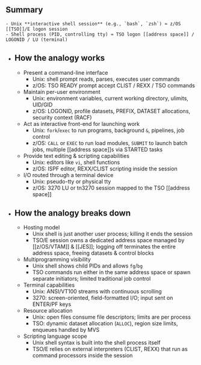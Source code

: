 ## Summary
	- Unix **interactive shell session** (e.g., `bash`, `zsh`) ≈ z/OS [[TSO]]/E logon session
	- Shell process (PID, controlling tty) ≈ TSO logon [[address space]] / LOGONID / LU (terminal)
- ## How the analogy works
	- Present a command-line interface
		- Unix: shell prompt reads, parses, executes user commands
		- z/OS: TSO READY prompt accept CLIST / REXX / TSO commands
	- Maintain per-user environment
		- Unix: environment variables, current working directory, ulimits, UID/GID
		- z/OS: LOGONID, profile datasets, PREFIX, DATASET allocations, security context (RACF)
	- Act as interactive front-end for launching work
		- Unix: `fork`/`exec` to run programs, background `&`, pipelines, job control
		- z/OS: `CALL` or `EXEC` to run load modules, `SUBMIT` to launch batch jobs, multiple [[address space]]s via STARTED tasks
	- Provide text editing & scripting capabilities
		- Unix: editors like `vi`, shell functions
		- z/OS: ISPF editor, REXX/CLIST scripting inside the session
	- I/O routed through a terminal device
		- Unix: pseudo-tty or physical tty
		- z/OS: 3270 LU or tn3270 session mapped to the TSO [[address space]]
- ## How the analogy breaks down
	- Hosting model
		- Unix shell is just another user process; killing it ends the session
		- TSO/E session owns a dedicated address space managed by [[z/OS/VTAM]] & [[JES]]; logging off terminates the entire address space, freeing datasets & control blocks
	- Multiprogramming visibility
		- Unix shell shows child PIDs and allows `fg`/`bg`
		- TSO commands run either in the same address space or spawn separate initiators; limited traditional job control
	- Terminal capabilities
		- Unix: ANSI/VT100 streams with continuous scrolling
		- 3270: screen-oriented, field-formatted I/O; input sent on ENTER/PF keys
	- Resource allocation
		- Unix: open files consume file descriptors; limits are per process
		- TSO: dynamic dataset allocation (`ALLOC`), region size limits, enqueues handled by MVS
	- Scripting language scope
		- Unix shell syntax is built into the shell process itself
		- TSO/E relies on external interpreters (CLIST, REXX) that run as command processors inside the session